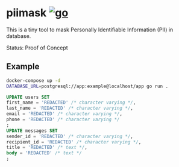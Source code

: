 # piimask [![go](https://github.com/int128/piimask/actions/workflows/go.yaml/badge.svg)](https://github.com/int128/piimask/actions/workflows/go.yaml)

This is a tiny tool to mask Personally Identifiable Information (PII) in database.

Status: Proof of Concept

## Example

```sh
docker-compose up -d
DATABASE_URL=postgresql://app:example@localhost/app go run .
```

```sql
UPDATE users SET
first_name = 'REDACTED' /* character varying */,
last_name = 'REDACTED' /* character varying */,
email = 'REDACTED' /* character varying */,
phone = 'REDACTED' /* character varying */
;
UPDATE messages SET
sender_id = 'REDACTED' /* character varying */,
recipient_id = 'REDACTED' /* character varying */,
title = 'REDACTED' /* text */,
body = 'REDACTED' /* text */
;
```
